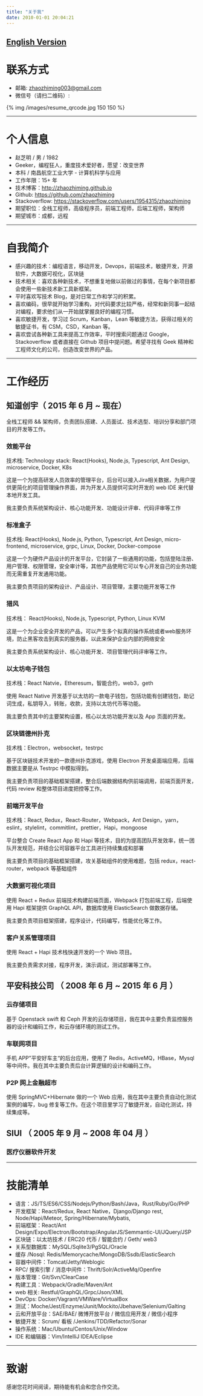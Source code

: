 ```yaml
---
title: "关于我"
date: 2010-01-01 20:04:21
---
```


## [English Version](/about/about_en.html)

# 联系方式

- 邮箱: zhaozhiming003@gmail.com
- 微信号（请扫二维码）:

{% img /images/resume_qrcode.jpg 150 150 %}

---

# 个人信息

 - 赵芝明 / 男 / 1982
 - Geeker，编程狂人，重度技术爱好者，愿望：改变世界
 - 本科 / 南昌航空工业大学 - 计算机科学与应用
 - 工作年限：15+ 年
 - 技术博客：http://zhaozhiming.github.io
 - Github: https://github.com/zhaozhiming
 - Stackoverflow: https://stackoverflow.com/users/1954315/zhaozhiming
 - 期望职位：全栈工程师，高级程序员，前端工程师，后端工程师，架构师
 - 期望城市：成都，远程

---

# 自我简介

- 感兴趣的技术：编程语言，移动开发，Devops，前端技术，敏捷开发，开源软件，大数据可视化，区块链
- 技术相关：喜欢各种新技术，不想重复地做以前做过的事情，在每个新项目都会使用一些新技术新工具新框架。
- 平时喜欢写技术 Blog，是对日常工作和学习的积累。
- 喜欢编码，很早就开始学习重构，对代码要求比较严格，经常和新同事一起结对编程，要求他们从一开始就掌握良好的编程习惯。
- 喜欢敏捷开发，学习过 Scrum，Kanban，Lean 等敏捷方法，获得过相关的敏捷证书，有 CSM，CSD，Kanban 等。
- 喜欢尝试各种新工具来提高工作效率，平时搜索问题通过 Google，Stackoverflow 或者直接在 Github 项目中提问题。希望寻找有 Geek 精神和工程师文化的公司，创造改变世界的产品。

---

# 工作经历

## 知道创宇（ 2015 年 6 月 ~  现在）
全栈工程师 && 架构师，负责团队搭建、人员面试、技术选型、培训分享和部门项目的开发等工作。

### 效能平台

技术栈: Technology stack: React(Hooks), Node.js, Typescript, Ant Design, microservice, Docker, K8s

这是一个为提高研发人员效率的管理平台，后台可以接入Jira相关数据，为用户提供更简化的项目管理操作界面，并为开发人员提供可实时开发的 web IDE 来代替本地开发工具。

我主要负责系统架构设计、核心功能开发、功能设计评审、代码评审等工作

### 标准盒子

技术栈: React(Hooks), Node.js, Python, Typescript, Ant Design, micro-frontend, microservice, grpc, Linux, Docker, Docker-compose

这是一个为硬件产品设计的开发平台，它封装了一些通用的功能，包括登陆注册、用户管理、权限管理，安全审计等，其他产品使用它可以专心开发自己的业务功能而无需重复开发通用功能。

我主要负责项目的架构设计、产品设计、项目管理，主要功能开发等工作

### 猎风

技术栈： React(Hooks), Node.js, Typescript, Python, Linux KVM

这是一个为企业安全开发的产品，可以产生多个拟真的操作系统或者web服务环境，防止黑客攻击到真实的服务器，以此来保护企业内部的网络安全

我主要负责系统架构设计、核心功能开发、项目管理代码评审等工作。

### 以太坊电子钱包

技术栈：React Natvie，Etheresum，智能合约，web3，geth

使用 React Native 开发基于以太坊的一款电子钱包，包括功能有创建钱包，助记词生成，私钥导入，转账，收款，支持以太坊代币等功能。

我主要负责其中的主要架构设置，核心以太坊功能开发以及 App 页面的开发。

### 区块链德州扑克
技术栈：Electron，websocket，testrpc

基于区块链技术开发的一款德州扑克游戏，使用 Electron 开发桌面端应用，后端数据主要是从 Testrpc 中模拟得到。

我主要负责项目的基础框架搭建，整合后端数据结构供前端调用，前端页面开发，代码 review 和整体项目进度把控等工作。

### 前端开发平台
技术栈：React, Redux，React-Router，Webpack，Ant Design，yarn，eslint，stylelint，commitlint，prettier，Hapi，mongoose

平台整合 Create React App 和 Hapi 等技术，目的为提高团队开发效率，统一团队开发规范，并结合公司容器平台工具进行持续集成和部署

我主要负责项目的基础框架搭建，攻关基础组件的使用难题，包括 redux，react-router，webpack 等基础组件

### 大数据可视化项目
使用 React + Redux 前端技术构建前端页面，Webpack 打包前端工程，后端使用 Hapi 框架提供 GraphQL API，数据库使用 ElasticSearch 做数据存储。

我主要负责项目框架搭建，程序设计，代码编写，性能优化等工作。

### 客户关系管理项目
使用 React + Hapi 技术栈快速开发的一个 Web 项目。

我主要负责需求对接，程序开发，演示调试，测试部署等工作。

## 平安科技公司 （ 2008 年 6 月 ~ 2015 年 6 月 ）

### 云存储项目
基于 Openstack swift 和 Ceph 开发的云存储项目，我在其中主要负责监控服务器的设计和编码工作，和云存储环境的测试工作。

### 车联网项目
手机 APP”平安好车主“的后台应用，使用了 Redis，ActiveMQ，HBase，Mysql 等中间件。我在其中主要负责后台计算逻辑的设计和编码工作。

### P2P 网上金融超市
使用 SpringMVC+Hibernate 做的一个 Web 应用，我在其中主要负责自动化测试案例的编写，bug 修复等工作。在这个项目里学习了敏捷开发，自动化测试，持续集成等。

## SIUI （ 2005 年 9 月 ~ 2008 年 04 月 ）

### 医疗仪器软件开发

---

# 技能清单

- 语言：JS/TS/ES6/CSS/Nodejs/Python/Bash/Java，Rust/Ruby/Go/PHP
- 开发框架：React/Redux, React Native，Django/Django rest, Node/Hapi/Meteor, Spring/Hibernate/Mybatis, 
- 前端框架：React/Ant Design/Expo/Electron/Bootstrap/AngularJS/Semmantic-UI/JQuery/JSP
- 区块链：以太坊技术 / ERC20 代币 / 智能合约 / Geth/ web3
- 关系型数据库：MySQL/Sqlite3/PgSQL/Oracle
- 缓存 /Nosql: Redis/Memorycache/MongoDB/Ssdb/ElasticSearch
- 容器中间件：Tomcat/Jetty/Weblogic
- RPC/ 搜索引擎 / 消息中间件：Thrift/Solr/ActiveMq/Openfire
- 版本管理：Git/Svn/ClearCase
- 构建工具：Webpack/Gradle/Maven/Ant
- web 相关: Restful/GraphQL/Grpc/Json/XML
- DevOps: Docker/Vagrant/VMWare/VirtualBox
- 测试：Moche/Jest/Enzyme/Junit/Mockito/Jbehave/Selenium/Galting
- 云和开放平台：SAE/BAE/ 微博开放平台 / 微信应用开发 / 微信小程序
- 敏捷开发：Scrum/ 看板 /Jenkins/TDD/Refactor/Sonar
- 操作系统：Mac/Ubuntu/Centos/Unix/Window
- IDE 和编辑器：Vim/IntelliJ IDEA/Eclipse

---

# 致谢
感谢您花时间阅读，期待能有机会和您合作交流。
